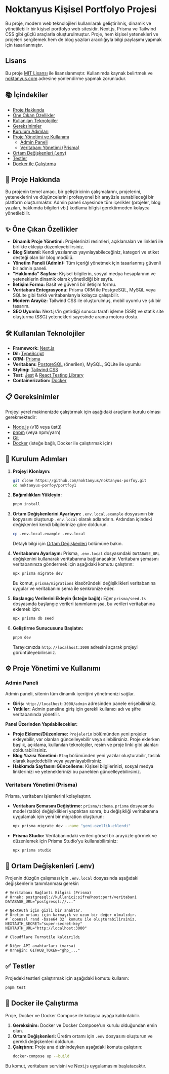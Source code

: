# Noktanyus Kişisel Portfolyo Projesi

Bu proje, modern web teknolojileri kullanılarak geliştirilmiş, dinamik ve yönetilebilir bir kişisel portfolyo web sitesidir. Next.js, Prisma ve Tailwind CSS gibi güçlü araçlarla oluşturulmuştur. Proje, hem kişisel yetenekleri ve projeleri sergilemek hem de blog yazıları aracılığıyla bilgi paylaşımı yapmak için tasarlanmıştır.

## Lisans

Bu proje [MIT Lisansı](./LICENSE) ile lisanslanmıştır. Kullanımda kaynak belirtmek ve [noktanyus.com](https://noktanyus.com) adresine yönlendirme yapmak zorunludur.


## 📚 İçindekiler

- [Proje Hakkında](#-proje-hakkında)
- [Öne Çıkan Özellikler](#-öne-çıkan-özellikler)
- [Kullanılan Teknolojiler](#-kullanılan-teknolojiler)
- [Gereksinimler](#-gereksinimler)
- [Kurulum Adımları](#-kurulum-adımları)
- [Proje Yönetimi ve Kullanımı](#-proje-yönetimi-ve-kullanımı)
  - [Admin Paneli](#admin-paneli)
  - [Veritabanı Yönetimi (Prisma)](#veritabanı-yönetimi-prisma)
- [Ortam Değişkenleri (.env)](#-ortam-değişkenleri-env)
- [Testler](#-testler)
- [Docker ile Çalıştırma](#-docker-ile-çalıştırma)


## 🌟 Proje Hakkında

Bu projenin temel amacı, bir geliştiricinin çalışmalarını, projelerini, yeteneklerini ve düşüncelerini profesyonel bir arayüzle sunabileceği bir platform oluşturmaktır. Admin paneli sayesinde tüm içerikler (projeler, blog yazıları, hakkımda bilgileri vb.) kodlama bilgisi gerektirmeden kolayca yönetilebilir.

## ✨ Öne Çıkan Özellikler

- **Dinamik Proje Yönetimi:** Projelerinizi resimleri, açıklamaları ve linkleri ile birlikte ekleyip düzenleyebilirsiniz.
- **Blog Sistemi:** Kendi yazılarınızı yayınlayabileceğiniz, kategori ve etiket desteği olan bir blog modülü.
- **Yönetim Paneli (Admin):** Tüm içeriği yönetmek için tasarlanmış güvenli bir admin paneli.
- **"Hakkımda" Sayfası:** Kişisel bilgilerin, sosyal medya hesaplarının ve yeteneklerin dinamik olarak yönetildiği bir sayfa.
- **İletişim Formu:** Basit ve güvenli bir iletişim formu.
- **Veritabanı Entegrasyonu:** Prisma ORM ile PostgreSQL, MySQL veya SQLite gibi farklı veritabanlarıyla kolayca çalışabilir.
- **Modern Arayüz:** Tailwind CSS ile oluşturulmuş, mobil uyumlu ve şık bir tasarım.
- **SEO Uyumlu:** Next.js'in getirdiği sunucu tarafı işleme (SSR) ve statik site oluşturma (SSG) yetenekleri sayesinde arama motoru dostu.

## 🛠️ Kullanılan Teknolojiler

- **Framework:** [Next.js](https://nextjs.org/)
- **Dil:** [TypeScript](https://www.typescriptlang.org/)
- **ORM:** [Prisma](https://www.prisma.io/)
- **Veritabanı:** [PostgreSQL](https://www.postgresql.org/) (önerilen), MySQL, SQLite ile uyumlu
- **Styling:** [Tailwind CSS](https://tailwindcss.com/)
- **Test:** [Jest](https://jestjs.io/) & [React Testing Library](https://testing-library.com/)
- **Containerization:** [Docker](https://www.docker.com/)

## 📋 Gereksinimler

Projeyi yerel makinenizde çalıştırmak için aşağıdaki araçların kurulu olması gerekmektedir:

- [Node.js](https://nodejs.org/en/) (v18 veya üstü)
- [pnpm](https://pnpm.io/installation) (veya npm/yarn)
- [Git](https://git-scm.com/)
- [Docker](https://www.docker.com/products/docker-desktop/) (isteğe bağlı, Docker ile çalıştırmak için)

## 🚀 Kurulum Adımları

1.  **Projeyi Klonlayın:**
    ```bash
    git clone https://github.com/noktanyus/noktanyus-porfoy.git
    cd noktanyus-porfoy/portfoy1
    ```

2.  **Bağımlılıkları Yükleyin:**
    ```bash
    pnpm install
    ```

3.  **Ortam Değişkenlerini Ayarlayın:**
    `.env.local.example` dosyasının bir kopyasını oluşturup `.env.local` olarak adlandırın. Ardından içindeki değişkenleri kendi bilgilerinize göre doldurun.
    ```bash
    cp .env.local.example .env.local
    ```
    Detaylı bilgi için [Ortam Değişkenleri](#-ortam-değişkenleri-env) bölümüne bakın.

4.  **Veritabanını Ayarlayın:**
    Prisma, `.env.local` dosyasındaki `DATABASE_URL` değişkenini kullanarak veritabanına bağlanacaktır. Veritabanı şemasını veritabanınıza göndermek için aşağıdaki komutu çalıştırın:
    ```bash
    npx prisma migrate dev
    ```
    Bu komut, `prisma/migrations` klasöründeki değişiklikleri veritabanına uygular ve veritabanını şema ile senkronize eder.

5.  **Başlangıç Verilerini Ekleyin (İsteğe bağlı):**
    Eğer `prisma/seed.ts` dosyasında başlangıç verileri tanımlanmışsa, bu verileri veritabanına eklemek için:
    ```bash
    npx prisma db seed
    ```

6.  **Geliştirme Sunucusunu Başlatın:**
    ```bash
    pnpm dev
    ```
    Tarayıcınızda `http://localhost:3000` adresini açarak projeyi görüntüleyebilirsiniz.

## ⚙️ Proje Yönetimi ve Kullanımı

### Admin Paneli

Admin paneli, sitenin tüm dinamik içeriğini yönetmenizi sağlar.
-   **Giriş:** `http://localhost:3000/admin` adresinden panele erişebilirsiniz.
-   **Yetkiler:** Admin paneline giriş için gerekli kullanıcı adı ve şifre veritabanında yönetilir.

**Panel Üzerinden Yapılabilecekler:**
-   **Proje Ekleme/Düzenleme:** `Projelerim` bölümünden yeni projeler ekleyebilir, var olanları güncelleyebilir veya silebilirsiniz. Proje eklerken başlık, açıklama, kullanılan teknolojiler, resim ve proje linki gibi alanları doldurabilirsiniz.
-   **Blog Yazısı Yönetimi:** `Blog` bölümünden yeni yazılar oluşturabilir, taslak olarak kaydedebilir veya yayınlayabilirsiniz.
-   **Hakkımda Sayfasını Güncelleme:** Kişisel bilgilerinizi, sosyal medya linklerinizi ve yeteneklerinizi bu panelden güncelleyebilirsiniz.

### Veritabanı Yönetimi (Prisma)

Prisma, veritabanı işlemlerini kolaylaştırır.
-   **Veritabanı Şemasını Değiştirme:** `prisma/schema.prisma` dosyasında model (tablo) değişiklikleri yaptıktan sonra, bu değişikliği veritabanına uygulamak için yeni bir migration oluşturun:
    ```bash
    npx prisma migrate dev --name "yeni-ozellik-eklendi"
    ```
-   **Prisma Studio:** Veritabanındaki verileri görsel bir arayüzle görmek ve düzenlemek için Prisma Studio'yu kullanabilirsiniz:
    ```bash
    npx prisma studio
    ```

## 🔑 Ortam Değişkenleri (.env)

Projenin düzgün çalışması için `.env.local` dosyasında aşağıdaki değişkenlerin tanımlanması gerekir:

```env
# Veritabanı Bağlantı Bilgisi (Prisma)
# Örnek: postgresql://kullanici:sifre@host:port/veritabani
DATABASE_URL="postgresql://..."

# NextAuth için gizli bir anahtar.
# Üretim ortamı için karmaşık ve uzun bir değer olmalıdır.
# `openssl rand -base64 32` komutu ile oluşturabilirsiniz.
NEXTAUTH_SECRET="super-secret-key"
NEXTAUTH_URL="http://localhost:3000"

# Cloudflare Turnstile kaldırıldı

# Diğer API anahtarları (varsa)
# Örneğin: GITHUB_TOKEN="ghp_..."
```

## ✅ Testler

Projedeki testleri çalıştırmak için aşağıdaki komutu kullanın:
```bash
pnpm test
```

## 🐳 Docker ile Çalıştırma

Proje, Docker ve Docker Compose ile kolayca ayağa kaldırılabilir.

1.  **Gereksinim:** Docker ve Docker Compose'un kurulu olduğundan emin olun.
2.  **Ortam Değişkenleri:** Üretim ortamı için `.env` dosyasını oluşturun ve gerekli değişkenleri doldurun.
3.  **Çalıştırın:** Proje ana dizinindeyken aşağıdaki komutu çalıştırın:
    ```bash
    docker-compose up --build
    ```
Bu komut, veritabanı servisini ve Next.js uygulamasını başlatacaktır.
